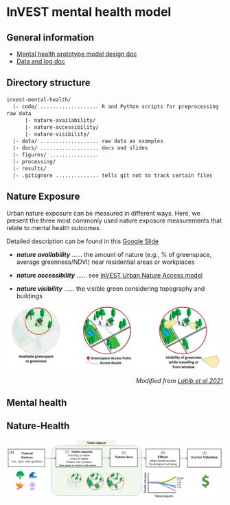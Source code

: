 # InVEST mental health model

## General information 
* [Mental health prototype model design doc](https://docs.google.com/document/d/1_d6IOOurUzfObgyQLN81KvM_KZz7eypWf4hYmoS7URM/edit#heading=h.5g60p2czv3bh)
* [Data and log doc](https://docs.google.com/document/d/1h3M5kNG7UyWXREg6LEhTfY2tvIyI1dRjxHbpa8VTEEM/edit?usp=sharing)

## Directory structure
```
invest-mental-health/
  |- code/ ................... R and Python scripts for preprocessing raw data
      |- nature-availability/ 
      |- nature-accessibility/
      |- nature-visibility/
  |- data/ ................... raw data as examples
  |- docs/ ................... docs and slides
  |- figures/ ................ 
  |- processing/
  |- results/
  |- .gitignore .............. tells git not to track certain files
```

## Nature Exposure

Urban nature exposure can be measured in different ways. Here, we present the three most commonly used nature exposure measurements that relate to mental health outcomes. 

Detailed description can be found in this [Google Slide](https://docs.google.com/presentation/d/189DM6Cf0j2CCCwn8CQ9EbI6i2mIGPo2Xb-0KmNzHA6s/edit?usp=sharing)

* ***nature availability*** ...... the amount of nature (e.g., % of greenspace, average greenness/NDVI) near residential areas or workplaces

* ***nature accessibility*** ...... see [InVEST Urban Nature Access model](https://storage.googleapis.com/releases.naturalcapitalproject.org/invest-userguide/latest/en/urban_nature_access.html)

* ***nature visibility*** ...... the visible green considering topography and buildings


<p align="center">
  <img src="./man/images/nature_exposure_type_illustration.png"/>
</p>


*<div align="right"> Modified from [Labib et al 2021](https://doi.org/10.1016/j.scitotenv.2021.147919) </div>*


## Mental health


## Nature-Health

<p align="center">
  <img src="./man/images/nature_health.png"/>
</p>
